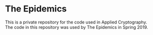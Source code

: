 # The Epidemics
This is a private repository for the code used in Applied Cryptography.  
The code in this repository was used by The Epidemics in Spring 2019.